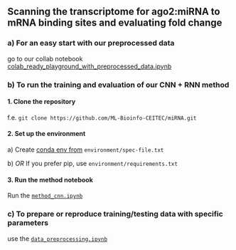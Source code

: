 ## Scanning the transcriptome for ago2:miRNA to mRNA binding sites and evaluating fold change

### a) For an easy start with our preprocessed data 
go to our collab notebook [colab_ready_playground_with_preprocessed_data.ipynb](https://github.com/ML-Bioinfo-CEITEC/miRNA/blob/main/colab_ready_playground_with_preprocessed_data.ipynb) 

### b) To run the training and evaluation of our CNN + RNN method 
#### 1. Clone the repository
f.e. `git clone https://github.com/ML-Bioinfo-CEITEC/miRNA.git`
#### 2. Set up the environment 
  a) Create [conda env from](https://conda.io/projects/conda/en/latest/user-guide/tasks/manage-environments.html#building-identical-conda-environments) `environment/spec-file.txt`

  b) *OR* If you prefer pip, use `environment/requirements.txt`

#### 3. Run the method notebook 
Run the [`method_cnn.ipynb`](https://github.com/ML-Bioinfo-CEITEC/miRNA/blob/main/method_cnn.ipynb)

### c) To prepare or reproduce training/testing data with specific parameters
use the [`data_preprocessing.ipynb`](https://github.com/ML-Bioinfo-CEITEC/miRNA/blob/main/data_preprocessing.ipynb)
